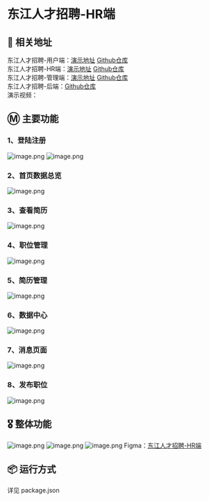 # 东江人才招聘-HR端

## 📃 相关地址

东江人才招聘-用户端：[演示地址](https://djyh.ucstu.com) [Github仓库](https://github.com/ucstu/djzhaopin_yonghuduan)\
东江人才招聘-HR端：[演示地址](https://djhr.ucstu.com) [Github仓库](https://github.com/ucstu/djzhaopin_hrduan)\
东江人才招聘-管理端：[演示地址](https://djadmin.ucstu.com) [Github仓库](https://github.com/ucstu/djzhaopin_admin)\
东江人才招聘-后端：[Github仓库](https://github.com/ucstu/djzhaopin_backend)\
演示视频：

## Ⓜ️ 主要功能

### 1、登陆注册

![image.png](https://s2.loli.net/2022/11/01/geumtz6bGjNJAIL.png)
![image.png](https://s2.loli.net/2022/11/01/1zj2gQ9FnlS8VMh.png)

### 2、首页数据总览

![image.png](https://s2.loli.net/2022/11/01/luYAzIaNUh5dHLD.png)

### 3、查看简历

![image.png](https://s2.loli.net/2022/11/01/fjKq2CMcQBSIyX9.png)

### 4、职位管理

![image.png](https://s2.loli.net/2022/11/01/sTMBm57wAJhkLn1.png)

### 5、简历管理

![image.png](https://s2.loli.net/2022/11/01/FR8WKnGDZMlyOqw.png)

### 6、数据中心

![image.png](https://s2.loli.net/2022/11/01/dX64QIJNcPSeWMl.png)

### 7、消息页面

![image.png](https://s2.loli.net/2022/11/01/9mhgNnH7v2byr6J.png)

### 8、发布职位

![image.png](https://s2.loli.net/2022/11/01/R8mMinpylD3hLks.png)

## 🎖️ 整体功能

![image.png](https://s2.loli.net/2022/11/01/RrP1TY2hMBcDoup.png)
![image.png](https://s2.loli.net/2022/11/01/d6ZkbQzJTl597Pp.png)
![image.png](https://s2.loli.net/2022/11/01/AXbsmM4Z76SnwE9.png)
Figma：[东江人才招聘-HR端](https://www.figma.com/file/O7lc9NdDxOm4GLxcSMJTVb/%E4%B8%9C%E6%B1%9F%E4%BA%BA%E6%89%8D%E6%8B%9B%E8%81%98-HR%E7%AB%AF?node-id=0%3A1)

## 📦 运行方式

详见 package.json
